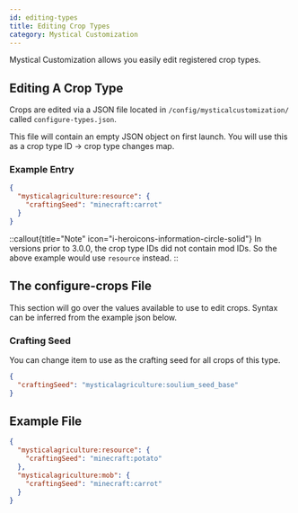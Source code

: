 ```yaml
---
id: editing-types
title: Editing Crop Types
category: Mystical Customization
---
```


Mystical Customization allows you easily edit registered crop types.

## Editing A Crop Type

Crops are edited via a JSON file located in `/config/mysticalcustomization/` called `configure-types.json`.

This file will contain an empty JSON object on first launch. You will use this as a crop type ID -> crop type changes map.

### Example Entry

```json
{
  "mysticalagriculture:resource": {
    "craftingSeed": "minecraft:carrot"
  }
}
```

::callout{title="Note" icon="i-heroicons-information-circle-solid"}
In versions prior to 3.0.0, the crop type IDs did not contain mod IDs. So the above example would use `resource` instead.
::

## The configure-crops File

This section will go over the values available to use to edit crops. Syntax can be inferred from the example json below.

### Crafting Seed

You can change item to use as the crafting seed for all crops of this type.
```json
{
  "craftingSeed": "mysticalagriculture:soulium_seed_base"
}
```

## Example File

```json
{
  "mysticalagriculture:resource": {
    "craftingSeed": "minecraft:potato"
  },
  "mysticalagriculture:mob": {
    "craftingSeed": "minecraft:carrot"
  }
}
```
